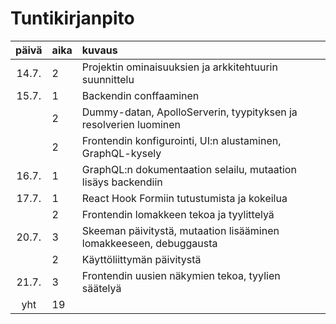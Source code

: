 # Tuntikirjanpito

| päivä | aika | kuvaus                                                             |
| :---: | :--- | :----------------------------------------------------------------- |
| 14.7. | 2    | Projektin ominaisuuksien ja arkkitehtuurin suunnittelu             |
| 15.7. | 1    | Backendin conffaaminen                                             |
|       | 2    | Dummy-datan, ApolloServerin, tyypityksen ja resolverien luominen   |
|       | 2    | Frontendin konfigurointi, UI:n alustaminen, GraphQL-kysely         |
| 16.7. | 1    | GraphQL:n dokumentaation selailu, mutaation lisäys backendiin      |
| 17.7. | 1    | React Hook Formiin tutustumista ja kokeilua                        |
|       | 2    | Frontendin lomakkeen tekoa ja tyylittelyä                          |
| 20.7. | 3    | Skeeman päivitystä, mutaation lisääminen lomakkeeseen, debuggausta |
|       | 2    | Käyttöliittymän päivitystä                                         |
| 21.7. | 3    | Frontendin uusien näkymien tekoa, tyylien säätelyä                 |
|  yht  | 19   |                                                                    |
